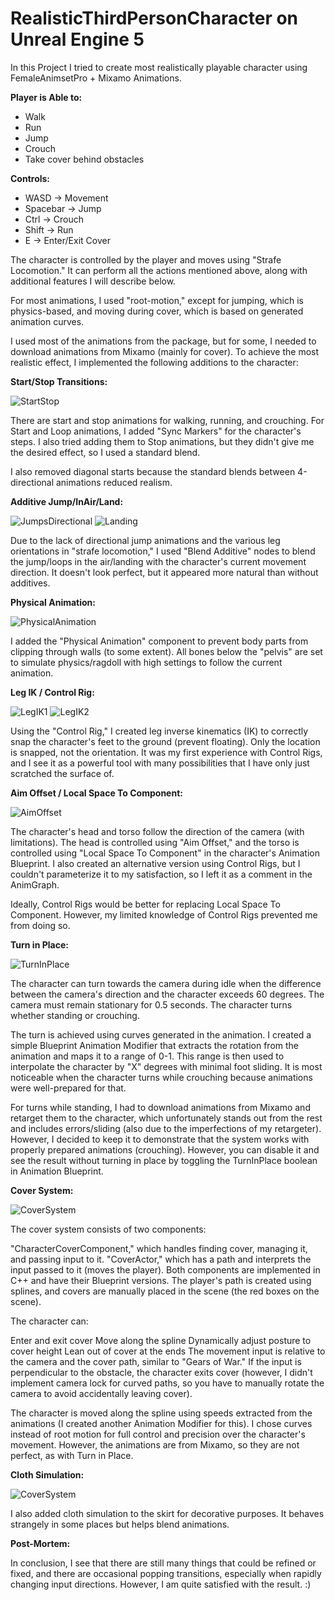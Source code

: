 # RealisticThirdPersonCharacter on Unreal Engine 5

In this Project I tried to create most realistically playable character
using FemaleAnimsetPro + Mixamo Animations.

**Player is Able to:**

- Walk
- Run
- Jump
- Crouch
- Take cover behind obstacles

**Controls:**

- WASD -> Movement
- Spacebar -> Jump
- Ctrl -> Crouch
- Shift -> Run
- E -> Enter/Exit Cover

The character is controlled by the player and moves using "Strafe Locomotion." It can perform all the actions mentioned above, along with additional features I will describe below.

For most animations, I used "root-motion," except for jumping, which is physics-based, and moving during cover, which is based on generated animation curves.

I used most of the animations from the package, but for some, I needed to download animations from Mixamo (mainly for cover). To achieve the most realistic effect, I implemented the following additions to the character:

**Start/Stop Transitions:**

![StartStop](https://github.com/VeryHotShark/RealisticThirdPersonCharacter/assets/31168287/b2cc4795-e35a-4e49-a863-3f7a167edeb7)

There are start and stop animations for walking, running, and crouching. For Start and Loop animations, I added "Sync Markers" for the character's steps. I also tried adding them to Stop animations, but they didn't give me the desired effect, so I used a standard blend.

I also removed diagonal starts because the standard blends between 4-directional animations reduced realism.

**Additive Jump/InAir/Land:**

![JumpsDirectional](https://github.com/VeryHotShark/RealisticThirdPersonCharacter/blob/main/JumpsDirectional.gif)
![Landing](https://github.com/VeryHotShark/RealisticThirdPersonCharacter/blob/main/Landing.gif)

Due to the lack of directional jump animations and the various leg orientations in "strafe locomotion," I used "Blend Additive" nodes to blend the jump/loops in the air/landing with the character's current movement direction. It doesn't look perfect, but it appeared more natural than without additives.

**Physical Animation:**

![PhysicalAnimation](https://github.com/VeryHotShark/RealisticThirdPersonCharacter/assets/31168287/d84aa4a7-f306-404e-8500-0c34968e82c0)


I added the "Physical Animation" component to prevent body parts from clipping through walls (to some extent). All bones below the "pelvis" are set to simulate physics/ragdoll with high settings to follow the current animation.

**Leg IK / Control Rig:**

![LegIK1](https://github.com/VeryHotShark/RealisticThirdPersonCharacter/assets/31168287/bcfd6da6-a5a8-4878-a270-fa867e608066)
![LegIK2](https://github.com/VeryHotShark/RealisticThirdPersonCharacter/assets/31168287/80986138-28f5-4ec9-ba57-3206ed8b7349)

Using the "Control Rig," I created leg inverse kinematics (IK) to correctly snap the character's feet to the ground (prevent floating). Only the location is snapped, not the orientation. It was my first experience with Control Rigs, and I see it as a powerful tool with many possibilities that I have only just scratched the surface of.

**Aim Offset / Local Space To Component:**

![AimOffset](https://github.com/VeryHotShark/RealisticThirdPersonCharacter/assets/31168287/9585b8f9-18ef-4d0c-872b-74fa3498e219)


The character's head and torso follow the direction of the camera (with limitations). The head is controlled using "Aim Offset," and the torso is controlled using "Local Space To Component" in the character's Animation Blueprint. I also created an alternative version using Control Rigs, but I couldn't parameterize it to my satisfaction, so I left it as a comment in the AnimGraph.

Ideally, Control Rigs would be better for replacing Local Space To Component. However, my limited knowledge of Control Rigs prevented me from doing so.

**Turn in Place:**

![TurnInPlace](https://github.com/VeryHotShark/RealisticThirdPersonCharacter/blob/main/TurnInPlace.gif)

The character can turn towards the camera during idle when the difference between the camera's direction and the character exceeds 60 degrees. The camera must remain stationary for 0.5 seconds. The character turns whether standing or crouching.

The turn is achieved using curves generated in the animation. I created a simple Blueprint Animation Modifier that extracts the rotation from the animation and maps it to a range of 0-1. This range is then used to interpolate the character by "X" degrees with minimal foot sliding. It is most noticeable when the character turns while crouching because animations were well-prepared for that.

For turns while standing, I had to download animations from Mixamo and retarget them to the character, which unfortunately stands out from the rest and includes errors/sliding (also due to the imperfections of my retargeter). However, I decided to keep it to demonstrate that the system works with properly prepared animations (crouching). However, you can disable it and see the result without turning in place by toggling the TurnInPlace boolean in Animation Blueprint.

**Cover System:**

![CoverSystem](https://github.com/VeryHotShark/RealisticThirdPersonCharacter/blob/main/CoverSystem.gif)

The cover system consists of two components:

"CharacterCoverComponent," which handles finding cover, managing it, and passing input to it.
"CoverActor," which has a path and interprets the input passed to it (moves the player).
Both components are implemented in C++ and have their Blueprint versions. The player's path is created using splines, and covers are manually placed in the scene (the red boxes on the scene).

The character can:

Enter and exit cover
Move along the spline
Dynamically adjust posture to cover height
Lean out of cover at the ends
The movement input is relative to the camera and the cover path, similar to "Gears of War." If the input is perpendicular to the obstacle, the character exits cover (however, I didn't implement camera lock for curved paths, so you have to manually rotate the camera to avoid accidentally leaving cover).

The character is moved along the spline using speeds extracted from the animations (I created another Animation Modifier for this). I chose curves instead of root motion for full control and precision over the character's movement. However, the animations are from Mixamo, so they are not perfect, as with Turn in Place.

**Cloth Simulation:**

![CoverSystem](https://github.com/VeryHotShark/RealisticThirdPersonCharacter/blob/main/ClothSimulation.gif)

I also added cloth simulation to the skirt for decorative purposes. It behaves strangely in some places but helps blend animations.

**Post-Mortem:**

In conclusion, I see that there are still many things that could be refined or fixed, and there are occasional popping transitions, especially when rapidly changing input directions. However, I am quite satisfied with the result. :)

